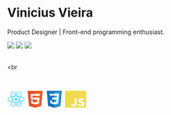 # Vinicius Vieira

Product Designer | Front-end programming enthusiast.

  <a href="https://www.linkedin.com/in/souvinivieira/" target="_blank"><img src="https://img.shields.io/badge/-LinkedIn-%230077B5?style=for-the-badge&logo=linkedin&logoColor=white" target="_blank"></a>
  <a href = "mailto:vinicius1535@gmail.com"><img src="https://img.shields.io/badge/-Gmail-C4302B?style=for-the-badge&logo=gmail&logoColor=white" target="_blank"></a>
  <a href="https://twitter.com/souvinivieira" target="_blank"><img src="https://img.shields.io/badge/-viniciussaturnino-%230077B5?style=for-the-badge&logo=telegram&logoColor=white" target="_blank"></a>
  
<br><br
##

<div style="display: inline_block"><br>
  <img align="center" alt="Vini-React" height="40" width="40" src="https://raw.githubusercontent.com/devicons/devicon/master/icons/react/react-original.svg">
  <img align="center" alt="Vini-HTML" height="40" width="40" src="https://raw.githubusercontent.com/devicons/devicon/master/icons/html5/html5-original.svg">
  <img align="center" alt="Vini-CSS" height="40" width="40" src="https://raw.githubusercontent.com/devicons/devicon/master/icons/css3/css3-original.svg">
  <img align="center" alt="Vini-Js" height="40" width="50" src="https://raw.githubusercontent.com/devicons/devicon/master/icons/javascript/javascript-plain.svg">
</div>
